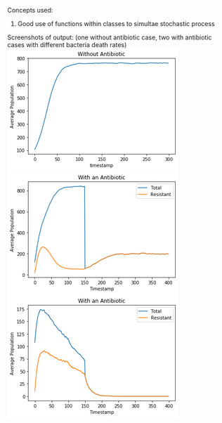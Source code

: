 Concepts used:
1) Good use of functions within classes to simultae stochastic process

Screenshots of output: 
(one without antibiotic case, two with antibiotic cases with different bacteria death rates)
![](Figure_1.png)
![](Figure_2.png)
![](Figure_3.png)
